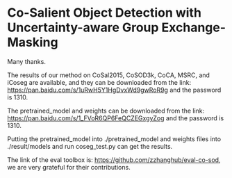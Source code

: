 # Co-Salient Object Detection with Uncertainty-aware Group Exchange-Masking

Many thanks.

The results of our method on CoSal2015, CoSOD3k, CoCA, MSRC, and iCoseg are available, and they can be downloaded from the link: https://pan.baidu.com/s/1uRwH5Y1HgDvxWd9gwRoR9g and the password is 1310.

The pretrained_model and weights can be downloaded from the link: https://pan.baidu.com/s/1_FVoR6QP6FeQCZEGxgyZog and the password is 1310.

Putting the pretrained_model into ./pretrained_model and weights files into ./result/models and run coseg_test.py can get the results.

The link of the eval toolbox is: https://github.com/zzhanghub/eval-co-sod, we are very grateful for their contributions.
